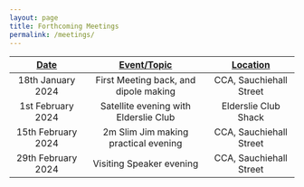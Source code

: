 ```yaml
---
layout: page
title: Forthcoming Meetings
permalink: /meetings/
---
```


| **<u>Date</u>** | **<u>Event/Topic</u>** | **<u>Location</u>** |
| :-----------: | :-----------: | :-----------: |
| 18th January 2024 | First Meeting back, and dipole making | CCA, Sauchiehall Street |
| 1st February 2024 | Satellite evening with Elderslie Club | Elderslie Club Shack |
| 15th February 2024 | 2m Slim Jim making practical evening | CCA, Sauchiehall Street |
| 29th February 2024 | Visiting Speaker evening | CCA, Sauchiehall Street |
